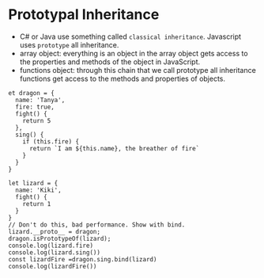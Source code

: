 # Prototypal Inheritance
-  C# or Java use something called ```classical inheritance```. Javascript uses ```prototype``` all inheritance.
- array object: everything is an object in the array object gets access to the properties and methods of the object in JavaScript.
- functions object: through this chain that we call prototype all inheritance functions get access to the methods and properties of objects.
```
et dragon = {
  name: 'Tanya',
  fire: true,
  fight() {
    return 5
  },
  sing() {
    if (this.fire) {
      return `I am ${this.name}, the breather of fire`
    }
  }
}

let lizard = {
  name: 'Kiki',
  fight() {
    return 1
  }
}
// Don't do this, bad performance. Show with bind.
lizard.__proto__ = dragon;
dragon.isPrototypeOf(lizard);
console.log(lizard.fire)
console.log(lizard.sing())
const lizardFire =dragon.sing.bind(lizard)
console.log(lizardFire())
```
